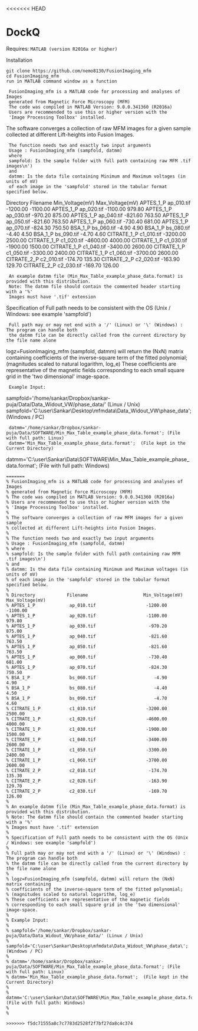 <<<<<<< HEAD
# DockQ
Requires: `MATLAB (version R2016a or higher)`  

Installation
```
git clone https://github.com/nemo8130/FusionImaging_mfm
cd FusionImaging_mfm
run in MATLAB command window as a function
```

```
 FusionImaging_mfm is a MATLAB code for processing and analyses of Images 
 generated from Magnetic Force Microscopy (MFM) 
 The code was compiled in MATLAB Version: 9.0.0.341360 (R2016a) 
 Users are recommended to use this or higher version with the 
 'Image Processing Toolbox' installed.

```
 The software converges a collection of raw MFM images for a given sample 
 collected at different Lift-heights into Fusion Images. 
 
```
 The function needs two and exactly two input arguments
 Usage : FusionImaging_mfm (sampfold, datmm)
 where 
 sampfold: Is the sample folder with full path containing raw MFM .tif images\n')
 and 
 datmm: Is the data file containing Minimum and Maximum voltages (in units of mV) 
 of each image in the 'sampfold' stored in the tabular format specified below. 

```
 Directory            Filename                     Min_Voltage(mV)         Max_Voltage(mV)
 APTES_1_P             ap_010.tif                   -1200.00                -1100.00
 APTES_1_P             ap_020.tif                   -1100.00                  979.80
 APTES_1_P             ap_030.tif                    -970.20                  875.00
 APTES_1_P             ap_040.tif                    -821.60                  763.50
 APTES_1_P             ap_050.tif                    -821.60                  763.50
 APTES_1_P             ap_060.tif                    -730.40                  681.00
 APTES_1_P             ap_070.tif                    -824.30                  750.50
 BSA_1_P               bs_060.tif                      -4.90                    4.90
 BSA_1_P               bs_080.tif                      -4.40                    4.50
 BSA_1_P               bs_090.tif                      -4.70                    4.60
 CITRATE_1_P           c1_010.tif                   -3200.00                 2500.00
 CITRATE_1_P           c1_020.tif                   -4600.00                 4000.00
 CITRATE_1_P           c1_030.tif                   -1900.00                 1500.00
 CITRATE_1_P           c1_040.tif                   -3400.00                 2600.00
 CITRATE_1_P           c1_050.tif                   -3300.00                 2400.00
 CITRATE_1_P           c1_060.tif                   -3700.00                 2600.00
 CITRATE_2_P           c2_010.tif                    -174.70                  135.30
 CITRATE_2_P           c2_020.tif                    -163.90                  129.70
 CITRATE_2_P           c2_030.tif                    -169.70                  126.00

```
 An example datmm file (Min_Max_Table_example_phase_data.format) is provided with this distribution.
 Note: The datmm file should contain the commented header starting with a '%'
 Images must have '.tif' extension

```
 Specification of Full path needs to be consistent with the OS (Unix / Windows: see example 'sampfold')
 
```
 Full path may or may not end with a '/' (Linux) or '\' (Windows) : The program can handle both
 the datmm file can be directly called from the current directory by the file name alone

```
 logz=FusionImaging_mfm (sampfold, datmm) will return the (NxN) matrix containing 
 coefficients of the inverse-square term of the fitted polynomial; 
 (magnitudes scaled to natural logarithm, log_e)
 These coefficients are representative of the magnetic fields 
 corresponding to each small square grid in the 'two dimensional' image-space. 

```
 Example Input:  

```
 sampfold='/home/sankar/Dropbox/sankar-puja/Data/Data_Widout_VW/phase_data/' (Linux / Unix) 
 sampfold='C:\user\Sankar\Desktop\mfmdata\Data_Widout_VW\phase_data\'; (Windows / PC)

```
 datmm='/home/sankar/Dropbox/sankar-puja/Data/SOFTWARE/Min_Max_Table_example_phase_data.format'; (File with full path: Linux)
 datmm='Min_Max_Table_example_phase_data.format';  (File kept in the Current Directory)

```
 datmm='C:\user\Sankar\Data\SOFTWARE\Min_Max_Table_example_phase_data.format'; (File with full path: Windows)

```
=======
% FusionImaging_mfm is a MATLAB code for processing and analyses of Images 
% generated from Magnetic Force Microscopy (MFM) 
% The code was compiled in MATLAB Version: 9.0.0.341360 (R2016a) 
% Users are recommended to use this or higher version with the 
% 'Image Processing Toolbox' installed.
%
% The software converges a collection of raw MFM images for a given sample 
% collected at different Lift-heights into Fusion Images. 
% 
% The function needs two and exactly two input arguments
% Usage : FusionImaging_mfm (sampfold, datmm)
% where 
% sampfold: Is the sample folder with full path containing raw MFM .tif images\n')
% and 
% datmm: Is the data file containing Minimum and Maximum voltages (in units of mV) 
% of each image in the 'sampfold' stored in the tabular format specified below. 
%
% Directory            Filename                     Min_Voltage(mV)         Max_Voltage(mV)
% APTES_1_P             ap_010.tif                   -1200.00                -1100.00
% APTES_1_P             ap_020.tif                   -1100.00                  979.80
% APTES_1_P             ap_030.tif                    -970.20                  875.00
% APTES_1_P             ap_040.tif                    -821.60                  763.50
% APTES_1_P             ap_050.tif                    -821.60                  763.50
% APTES_1_P             ap_060.tif                    -730.40                  681.00
% APTES_1_P             ap_070.tif                    -824.30                  750.50
% BSA_1_P               bs_060.tif                      -4.90                    4.90
% BSA_1_P               bs_080.tif                      -4.40                    4.50
% BSA_1_P               bs_090.tif                      -4.70                    4.60
% CITRATE_1_P           c1_010.tif                   -3200.00                 2500.00
% CITRATE_1_P           c1_020.tif                   -4600.00                 4000.00
% CITRATE_1_P           c1_030.tif                   -1900.00                 1500.00
% CITRATE_1_P           c1_040.tif                   -3400.00                 2600.00
% CITRATE_1_P           c1_050.tif                   -3300.00                 2400.00
% CITRATE_1_P           c1_060.tif                   -3700.00                 2600.00
% CITRATE_2_P           c2_010.tif                    -174.70                  135.30
% CITRATE_2_P           c2_020.tif                    -163.90                  129.70
% CITRATE_2_P           c2_030.tif                    -169.70                  126.00
%
% An example datmm file (Min_Max_Table_example_phase_data.format) is provided with this distribution.
% Note: The datmm file should contain the commented header starting with a '%'
% Images must have '.tif' extension
%
% Specification of Full path needs to be consistent with the OS (Unix / Windows: see example 'sampfold')
% 
% Full path may or may not end with a '/' (Linux) or '\' (Windows) : The program can handle both
% the datmm file can be directly called from the current directory by the file name alone
%
% logz=FusionImaging_mfm (sampfold, datmm) will return the (NxN) matrix containing 
% coefficients of the inverse-square term of the fitted polynomial; 
% (magnitudes scaled to natural logarithm, log_e)
% These coefficients are representative of the magnetic fields 
% corresponding to each small square grid in the 'two dimensional' image-space. 
%
% Example Input:  
%
% sampfold='/home/sankar/Dropbox/sankar-puja/Data/Data_Widout_VW/phase_data/' (Linux / Unix) 
% sampfold='C:\user\Sankar\Desktop\mfmdata\Data_Widout_VW\phase_data\'; (Windows / PC)
%
% datmm='/home/sankar/Dropbox/sankar-puja/Data/SOFTWARE/Min_Max_Table_example_phase_data.format'; (File with full path: Linux)
% datmm='Min_Max_Table_example_phase_data.format';  (File kept in the Current Directory)
%
% datmm='C:\user\Sankar\Data\SOFTWARE\Min_Max_Table_example_phase_data.format'; (File with full path: Windows)
%
%

>>>>>>> f5dc71555a8c7c7783d2528f2f7bf27da8c4c374
